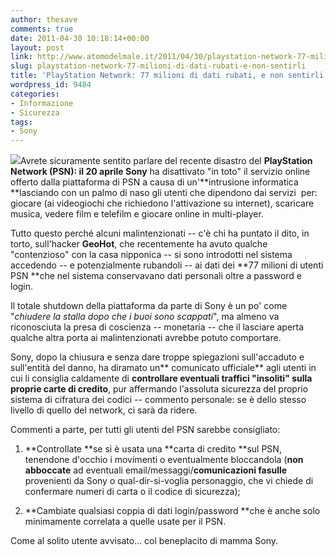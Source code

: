 ```yaml
---
author: thesave
comments: true
date: 2011-04-30 10:18:14+00:00
layout: post
link: http://www.atomodelmale.it/2011/04/30/playstation-network-77-milioni-di-dati-rubati-e-non-sentirli/
slug: playstation-network-77-milioni-di-dati-rubati-e-non-sentirli
title: 'PlayStation Network: 77 milioni di dati rubati, e non sentirli'
wordpress_id: 9484
categories:
- Informazione
- Sicurezza
tags:
- Sony
---
```


![](http://www.atomodelmale.it/wp-content/uploads/2011/04/PSN-hacked-300x153.jpg)Avrete sicuramente sentito parlare del recente disastro del **PlayStation Network **(PSN): il** 20 aprile Sony** ha disattivato "in toto" il servizio online offerto dalla piattaforma di PSN a causa di un'**intrusione informatica **lasciando con un palmo di naso gli utenti che dipendono dai servizi  per: giocare (ai videogiochi che richiedono l'attivazione su internet), scaricare musica, vedere film e telefilm e giocare online in multi-player.

Tutto questo perché alcuni malintenzionati -- c'è chi ha puntato il dito, in torto, sull'hacker **GeoHot**, che recentemente ha avuto qualche "contenzioso" con la casa nipponica -- si sono introdotti nel sistema accedendo -- e potenzialmente rubandoli -- ai dati dei **77 milioni di utenti PSN **che nel sistema conservavano dati personali oltre a password e login.

Il totale shutdown della piattaforma da parte di Sony è un po' come "_chiudere la stalla dopo che i buoi sono scappati_", ma almeno va riconosciuta la presa di coscienza -- monetaria -- che il lasciare aperta qualche altra porta ai malintenzionati avrebbe potuto comportare.

Sony, dopo la chiusura e senza dare troppe spiegazioni sull'accaduto e sull'entità del danno, ha diramato un** comunicato ufficiale** agli utenti in cui li consiglia caldamente di **controllare eventuali traffici "insoliti" sulla proprie carte di credito**, pur affermando l'assoluta sicurezza del proprio sistema di cifratura dei codici -- commento personale: se è dello stesso livello di quello del network, ci sarà da ridere.

Commenti a parte, per tutti gli utenti del PSN sarebbe consigliato:



	
  1. **Controllate **se si è usata una **carta di credito **sul PSN, tenendone d'occhio i movimenti o eventualmente bloccandola (**non abboccate** ad eventuali email/messaggi/**comunicazioni fasulle** provenienti da Sony o qual-dir-si-voglia personaggio, che vi chiede di confermare numeri di carta o il codice di sicurezza);

	
  2. **Cambiate qualsiasi coppia di dati login/password **che è anche solo minimamente correlata a quelle usate per il PSN.


Come al solito utente avvisato... col beneplacito di mamma Sony.
